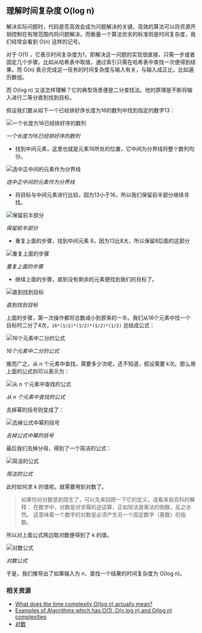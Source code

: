 ## 理解时间复杂度 O(log n)


解决实际问题时，代码是否高效会成为问题解决的关键。高效的算法可以将资源开销控制在有限范围内将问题解决。而衡量一个算法优劣的标准则是时间复杂度，我们经常会看到 O(n) 这样的记号。

对于 O(1) ，它表示时间复杂度为1，即解决这一问题的实现很直接，只需一步或者固定几个步骤。比如从哈希表中取值，通过索引只需在哈希表中查找一次便得到结果。而 O(n) 表示完成这一任务的时间复杂度与输入有关，与输入成正比，比如遍历数组。

而 O(log n) 又该怎样理解？它的典型场景便是二分查找法。他的原理是不断将输入进行二等分直到找到目标。

假设我们要从如下一个已经排好序长度为16的数列中找到指定的数字13：

![一个长度为16已经排好序的数列](https://raw.githubusercontent.com/wayou/wayou.github.io/master/posts/understanding-logn-time-complexity/assets/a-sorted-array-of-16-elements.png)

_一个长度为16已经排好序的数列_


* 找到中间元素，这里也就是元素16所处的位置，它中间为分界线将整个数列均分。

![选中正中间的元素作为分界线](https://raw.githubusercontent.com/wayou/wayou.github.io/master/posts/understanding-logn-time-complexity/assets/select-mid-as-pivot.png)

_选中正中间的元素作为分界线_


* 将目标与中间元素进行比较，因为13小于16，所以我们保留前半部分继续寻找。 

![保留前半部分](https://raw.githubusercontent.com/wayou/wayou.github.io/master/posts/understanding-logn-time-complexity/assets/keep-half.png)

_保留前半部分_


* 重复上面的步骤，找到中间元素 8，因为13比8大，所以保留8后面的这部分

![重复上面的步骤](https://raw.githubusercontent.com/wayou/wayou.github.io/master/posts/understanding-logn-time-complexity/assets/repeat-steps.png)

_重复上面的步骤_


* 继续上面的步骤，直到没有剩余的元素便找到我们的目标了。

![直到找到目标](https://raw.githubusercontent.com/wayou/wayou.github.io/master/posts/understanding-logn-time-complexity/assets/till-find-result.png)

_直到找到目标_

上面的步骤，第一次操作都将总数减小到原来的一半。我们从16个元素中找一个目标时二分了4次，`16*(1/2)*(1/2)*(1/2)*(1/2)` 总结成公式：

![16个元素中二分的公式](https://raw.githubusercontent.com/wayou/wayou.github.io/master/posts/understanding-logn-time-complexity/assets/simplify-formula.png)

_16个元素中二分的公式_


推而广之，从 n 个元素中查找，需要多少次呢，还不知道，假设需要 k次。那么用上面的公式则可以表示为：

![从 n 个元素中查找的公式](https://raw.githubusercontent.com/wayou/wayou.github.io/master/posts/understanding-logn-time-complexity/assets/general-formula.png)

_从 n 个元素中查找的公式_


去掉幂的括号则变成了：

![去掉公式中幂的括号](https://raw.githubusercontent.com/wayou/wayou.github.io/master/posts/understanding-logn-time-complexity/assets/separating-the-power.png)

_去掉公式中幂的括号_


最后我们去掉分母，得到了一个简洁的公式：

![简洁的公式](https://raw.githubusercontent.com/wayou/wayou.github.io/master/posts/understanding-logn-time-complexity/assets/common-formula.png)

_简洁的公式_


此时如何求 k 的值呢。就需要用到对数了。

> 如果你对对数感到陌生了，可以先来回顾一下它的定义，请看来自百科的解释：
> 在数学中，对数是对求幂的逆运算，正如除法是乘法的倒数，反之亦然。 这意味着一个数字的对数是必须产生另一个固定数字（基数）的指数。

所以对上面公式两边取对数便得到了 k 的值，

![对数公式](https://raw.githubusercontent.com/wayou/wayou.github.io/master/posts/understanding-logn-time-complexity/assets/log-formula.png)

_对数公式_


于是，我们推导出了如果输入为 n，查找一个结果的时间复杂度为 O(log n)。


### 相关资源

* [What does the time complexity O(log n) actually mean?](https://hackernoon.com/what-does-the-time-complexity-o-log-n-actually-mean-45f94bb5bfbf)
* [Examples of Algorithms which has O(1), O(n log n) and O(log n) complexities](https://stackoverflow.com/questions/1592649/examples-of-algorithms-which-has-o1-on-log-n-and-olog-n-complexities)
* [对数](https://baike.baidu.com/item/%E5%AF%B9%E6%95%B0/91326?fr=aladdin)


